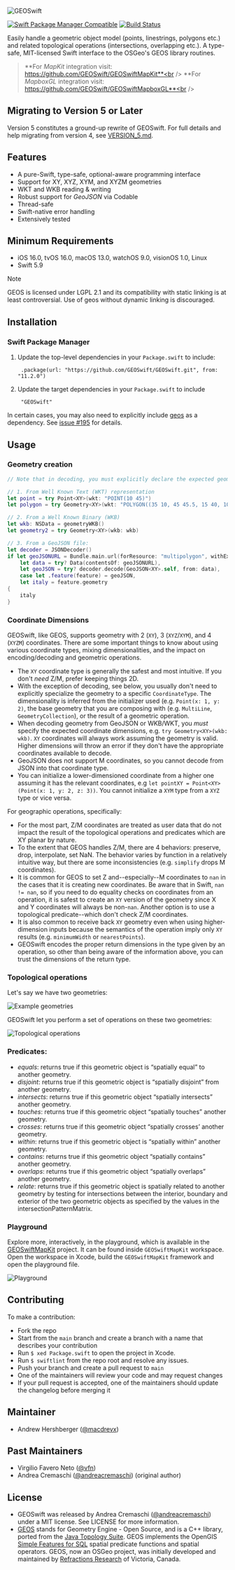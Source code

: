 ![GEOSwift](/README-images/GEOSwift.png)

[![Swift Package Manager Compatible](https://img.shields.io/badge/SwiftPM-compatible-4BC51D.svg?style=flat)](https://swift.org/package-manager/)
[![Build Status](https://github.com/GEOSwift/GEOSwift/actions/workflows/main.yml/badge.svg)](https://github.com/GEOSwift/GEOSwift/actions/workflows/main.yml)

Easily handle a geometric object model (points, linestrings, polygons etc.) and
related topological operations (intersections, overlapping etc.). A type-safe,
MIT-licensed Swift interface to the OSGeo's GEOS library routines.

> **For *MapKit* integration visit: https://github.com/GEOSwift/GEOSwiftMapKit**<br />
> **For *MapboxGL* integration visit: https://github.com/GEOSwift/GEOSwiftMapboxGL**<br />

## Migrating to Version 5 or Later

Version 5 constitutes a ground-up rewrite of GEOSwift. For full details and help
migrating from version 4, see [VERSION_5.md](VERSION_5.md).

## Features

* A pure-Swift, type-safe, optional-aware programming interface
* Support for XY, XYZ, XYM, and XYZM geometries
* WKT and WKB reading & writing
* Robust support for *GeoJSON* via Codable
* Thread-safe
* Swift-native error handling
* Extensively tested

## Minimum Requirements

* iOS 16.0, tvOS 16.0, macOS 13.0, watchOS 9.0, visionOS 1.0, Linux
* Swift 5.9

> [!Note]
> GEOS is licensed under LGPL 2.1 and its compatibility with static linking is at least controversial. Use of geos without dynamic linking is discouraged.

## Installation

### Swift Package Manager

1. Update the top-level dependencies in your `Package.swift` to include:

        .package(url: "https://github.com/GEOSwift/GEOSwift.git", from: "11.2.0")

2. Update the target dependencies in your `Package.swift` to include

        "GEOSwift"

In certain cases, you may also need to explicitly include
[geos](https://github.com/GEOSwift/geos.git) as a dependency. See
[issue #195](https://github.com/GEOSwift/GEOSwift/issues/195) for details.

## Usage

### Geometry creation

```swift
// Note that in decoding, you must explicitly declare the expected geometry coordinate type (e.g. Geometry<XY>)

// 1. From Well Known Text (WKT) representation
let point = try Point<XY>(wkt: "POINT(10 45)")
let polygon = try Geometry<XY>(wkt: "POLYGON((35 10, 45 45.5, 15 40, 10 20, 35 10),(20 30, 35 35, 30 20, 20 30))")

// 2. From a Well Known Binary (WKB)
let wkb: NSData = geometryWKB()
let geometry2 = try Geometry<XY>(wkb: wkb)

// 3. From a GeoJSON file:
let decoder = JSONDecoder()
if let geoJSONURL = Bundle.main.url(forResource: "multipolygon", withExtension: "geojson"),
    let data = try? Data(contentsOf: geoJSONURL),
    let geoJSON = try? decoder.decode(GeoJSON<XY>.self, from: data),
    case let .feature(feature) = geoJSON,
    let italy = feature.geometry
{
    italy
}
```

### Coordinate Dimensions

GEOSwift, like GEOS, supports geometry with 2 (`XY`), 3 (`XYZ`/`XYM`), and 4 (`XYZM`) coordinates. There are some important
things to know about using various coordinate types, mixing dimensionalities, and the impact on encoding/decoding
and geometric operations.

* The `XY` coordinate type is generally the safest and most intuitive. If you don't *need* Z/M, prefer keeping things 2D.
* With the exception of decoding, see below, you usually don't need to explicitly specialize the geometry to a specific
  `CoordinateType`. The dimensionality is inferred from the initializer used (e.g. `Point(x: 1, y: 2)`, the base geometry 
  that you are composing with (e.g. `MultiLine`, `GeometryCollection`), or the result of a geometric operation.
* When decoding geometry from GeoJSON or WKB/WKT, you *must* specify the expected coordinate dimensions, e.g. 
  `try Geometry<XY>(wkb: wkb)`. `XY` coordinates will always work assuming the geometry is valid. Higher dimensions will
  throw an error if they don't have the appropriate coordinates available to decode.
* GeoJSON does not support M coordinates, so you cannot decode from JSON into that coordinate type.
* You can initialize a lower-dimensioned coordinate from a higher one assuming it has the relevant coordinates, e.g
  `let pointXY = Point<XY>(Point(x: 1, y: 2, z: 3))`. You cannot initialize a `XYM` type from a `XYZ` type or vice versa.
  
For geographic operations, specifically:
* For the most part, Z/M coordinates are treated as user data that do not impact the result of the topological operations and
  predicates which are XY planar by nature.
* To the extent that GEOS handles Z/M, there are 4 behaviors: preserve, drop, interpolate, set NaN. The behavior varies by
  function in a relatively intuitive way, but there are some inconsistencies (e.g. `simplify` drops M coordinates).
* It is common for GEOS to set Z and--especially--M coordinates to `nan` in the cases that it is creating new coordinates.
  Be aware that in Swift, `nan != nan`, so if you need to do equality checks on coordinates from an operation, it is safest
  to create an `XY` version of the geometry since X and Y coordinates will always be non-`nan`. Another option is to use a
  topological predicate--which don't check Z/M coordinates.
* It is also common to receive back `XY` geometry even when using higher-dimension inputs because the semantics of the
  operation imply only `XY` results (e.g. `minimumWidth` or `nearestPoints`).
* GEOSwift encodes the proper return dimensions in the type given by an operation, so other than being aware of the
  information above, you can trust the dimensions of the return type.

### Topological operations

Let's say we have two geometries:

![Example geometries](/README-images/geometries.png)

GEOSwift let you perform a set of operations on these two geometries:

![Topological operations](/README-images/topological-operations.png)

### Predicates:

* _equals_: returns true if this geometric object is “spatially equal” to
  another geometry.
* _disjoint_: returns true if this geometric object is “spatially disjoint” from
  another geometry.
* _intersects_: returns true if this geometric object “spatially intersects”
  another geometry.
* _touches_: returns true if this geometric object “spatially touches” another
  geometry.
* _crosses_: returns true if this geometric object “spatially crosses’ another
  geometry.
* _within_: returns true if this geometric object is “spatially within” another
  geometry.
* _contains_: returns true if this geometric object “spatially contains” another
  geometry.
* _overlaps_: returns true if this geometric object “spatially overlaps” another
  geometry.
* _relate_: returns true if this geometric object is spatially related to
  another geometry by testing for intersections between the interior, boundary
  and exterior of the two geometric objects as specified by the values in the
  intersectionPatternMatrix.

### Playground

Explore more, interactively, in the playground, which is available in the
[GEOSwiftMapKit](https://github.com/GEOSwift/GEOSwiftMapKit) project. It can be
found inside `GEOSwiftMapKit` workspace. Open the workspace in Xcode, build the
`GEOSwiftMapKit` framework and open the playground file.

![Playground](/README-images/playground.png)

## Contributing

To make a contribution:

* Fork the repo
* Start from the `main` branch and create a branch with a name that describes
  your contribution
* Run `$ xed Package.swift` to open the project in Xcode.
* Run `$ swiftlint` from the repo root and resolve any issues.
* Push your branch and create a pull request to `main`
* One of the maintainers will review your code and may request changes
* If your pull request is accepted, one of the maintainers should update the
  changelog before merging it

## Maintainer

* Andrew Hershberger ([@macdrevx](https://github.com/macdrevx))

## Past Maintainers

* Virgilio Favero Neto ([@vfn](https://github.com/vfn))
* Andrea Cremaschi ([@andreacremaschi](https://twitter.com/andreacremaschi))
  (original author)

## License

* GEOSwift was released by Andrea Cremaschi
  ([@andreacremaschi](https://twitter.com/andreacremaschi)) under a MIT license.
  See LICENSE for more information.
* [GEOS](http://trac.osgeo.org/geos/) stands for Geometry Engine - Open Source,
  and is a C++ library, ported from the
  [Java Topology Suite](http://sourceforge.net/projects/jts-topo-suite/).
  GEOS implements the OpenGIS
  [Simple Features for SQL](http://www.opengeospatial.org/standards/sfs) spatial
  predicate functions and spatial operators. GEOS, now an OSGeo project, was
  initially developed and maintained by
  [Refractions Research](http://www.refractions.net/) of Victoria, Canada.
